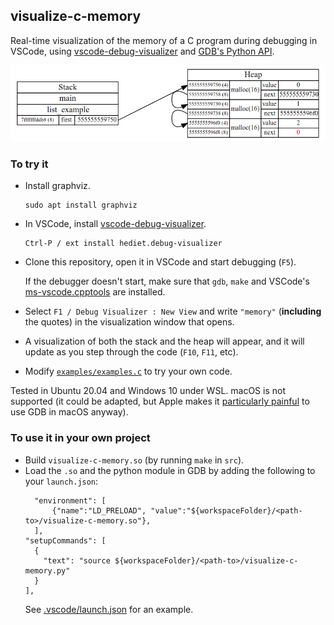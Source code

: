## visualize-c-memory

Real-time visualization of the memory of a C program during debugging in VSCode,
using [vscode-debug-visualizer](https://github.com/hediet/vscode-debug-visualizer)
and [GDB's Python API](https://sourceware.org/gdb/current/onlinedocs/gdb/Python-API.html).


![](demo.png)


### To try it

- Install graphviz.
  ```
  sudo apt install graphviz
  ```

- In VSCode, install [vscode-debug-visualizer](https://github.com/hediet/vscode-debug-visualizer).
  ```
  Ctrl-P / ext install hediet.debug-visualizer
  ```

- Clone this repository, open it in VSCode and start debugging (`F5`).

  If the debugger doesn't start, make sure that `gdb`, `make` and VSCode's [ms-vscode.cpptools](https://marketplace.visualstudio.com/items?itemName=ms-vscode.cpptools) are installed.

- Select `F1 / Debug Visualizer : New View` and
  write `"memory"` (__including__ the quotes) in the visualization window
  that opens.

- A visualization of both the stack and the heap will appear, and it will
  update as you step through the code (`F10`, `F11`, etc).

- Modify [`examples/examples.c`](examples/examples.c) to try your own code.

Tested in Ubuntu 20.04 and Windows 10 under WSL.
macOS is not supported (it could be adapted, but Apple makes it
[particularly painful](https://dev.to/jasonelwood/setup-gdb-on-macos-in-2020-489k) to use
GDB in macOS anyway).


### To use it in your own project

- Build `visualize-c-memory.so` (by running `make` in `src`).
- Load the `.so` and the python module in GDB by adding
  the following to your `launch.json`:
  ```
	"environment": [
		{"name":"LD_PRELOAD", "value":"${workspaceFolder}/<path-to>/visualize-c-memory.so"},
	],
  "setupCommands": [
    {
      "text": "source ${workspaceFolder}/<path-to>/visualize-c-memory.py"
    }
  ],
  ```
  See [.vscode/launch.json](.vscode/launch.json) for an example.






